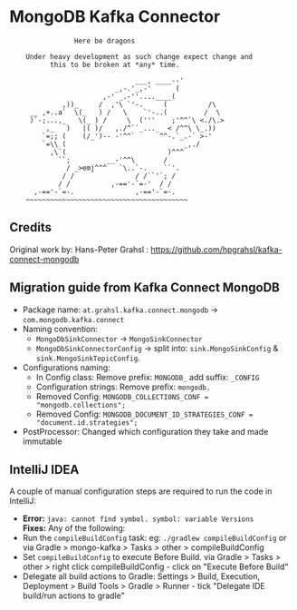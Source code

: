 # MongoDB Kafka Connector

```
                Here be dragons

    Under heavy development as such change expect change and
          this to be broken at *any* time.

                               ___, ____--'
                          _,-.'_,-'      (
                       ,-' _.-''....____(
             ,))_     /  ,'\ `'-.     (          /\
     __ ,+..a`  \(_   ) /   \    `'-..(         /  \
     )`-;...,_   \(_ ) /     \  ('''    ;'^^`\ <./\.>
         ,_   )   |( )/   ,./^``_..._  < /^^\ \_.))
        `=;; (    (/_')-- -'^^`      ^^-.`_.-` >-'
        `=\\ (                             _,./
          ,\`(                         )^^^
            ``;         __-'^^\       /
              / _>emj^^^   `\..`-.    ``'.
             / /               / /``'`; /
            / /          ,-=='-`=-'  / /
      ,-=='-`=-.               ,-=='-`=-.
    ~~~~~~~~~~~~~~~~~~~~~~~~~~~~~~~~~~~~~~~~
```

## Credits

Original work by: Hans-Peter Grahsl : https://github.com/hpgrahsl/kafka-connect-mongodb


## Migration guide from Kafka Connect MongoDB

* Package name: `at.grahsl.kafka.connect.mongodb` -> `com.mongodb.kafka.connect`
* Naming convention:
  - `MongoDbSinkConnector` -> `MongoSinkConnector`
  - `MongoDbSinkConnectorConfig` -> split into: `sink.MongoSinkConfig` & `sink.MongoSinkTopicConfig`.
* Configurations naming:
  - In Config class: Remove prefix: `MONGODB_` add suffix: `_CONFIG`
  - Configuration strings: Remove prefix: `mongodb.`
  - Removed Config: `MONGODB_COLLECTIONS_CONF = "mongodb.collections";`
  - Removed Config: `MONGODB_DOCUMENT_ID_STRATEGIES_CONF = "document.id.strategies";`
* PostProcessor: Changed which configuration they take and made immutable


## IntelliJ IDEA

A couple of manual configuration steps are required to run the code in IntelliJ:

- **Error:** `java: cannot find symbol. symbol: variable Versions`<br>
 **Fixes:** Any of the following: <br>
 - Run the `compileBuildConfig` task: eg: `./gradlew compileBuildConfig` or via Gradle > mongo-kafka > Tasks > other > compileBuildConfig
 - Set `compileBuildConfig` to execute Before Build. via Gradle > Tasks > other > right click compileBuildConfig - click on "Execute Before Build"
 - Delegate all build actions to Gradle: Settings > Build, Execution, Deployment > Build Tools > Gradle > Runner - tick "Delegate IDE build/run actions to gradle"
